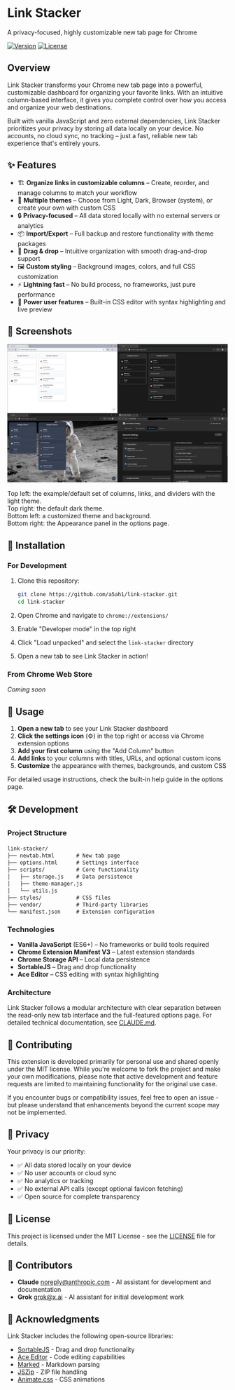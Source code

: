 # Link Stacker

A privacy-focused, highly customizable new tab page for Chrome

[![Version](https://img.shields.io/badge/version-0.2.2-blue.svg)](manifest.json)
[![License](https://img.shields.io/badge/license-MIT-green.svg)](LICENSE)

## Overview

Link Stacker transforms your Chrome new tab page into a powerful, customizable dashboard for organizing your favorite links. With an intuitive column-based interface, it gives you complete control over how you access and organize your web destinations.

Built with vanilla JavaScript and zero external dependencies, Link Stacker prioritizes your privacy by storing all data locally on your device. No accounts, no cloud sync, no tracking – just a fast, reliable new tab experience that's entirely yours.

## ✨ Features

- 🏗️ **Organize links in customizable columns** – Create, reorder, and manage columns to match your workflow
- 🎨 **Multiple themes** – Choose from Light, Dark, Browser (system), or create your own with custom CSS
- 🔒 **Privacy-focused** – All data stored locally with no external servers or analytics
- 📦 **Import/Export** – Full backup and restore functionality with theme packages
- 🎯 **Drag & drop** – Intuitive organization with smooth drag-and-drop support
- 🖼️ **Custom styling** – Background images, colors, and full CSS customization
- ⚡ **Lightning fast** – No build process, no frameworks, just pure performance
- 🔧 **Power user features** – Built-in CSS editor with syntax highlighting and live preview

## 📸 Screenshots

[![Link Stacker screenshots](screenshots/screenshots-github.jpeg)](screenshots/screenshots-github.jpeg)

Top left: the example/default set of columns, links, and dividers with the light theme.  
Top right: the default dark theme.  
Bottom left: a customized theme and background.  
Bottom right: the Appearance panel in the options page.

## 🚀 Installation

### For Development

1. Clone this repository:
   ```bash
   git clone https://github.com/a5ah1/link-stacker.git
   cd link-stacker
   ```

2. Open Chrome and navigate to `chrome://extensions/`

3. Enable "Developer mode" in the top right

4. Click "Load unpacked" and select the `link-stacker` directory

5. Open a new tab to see Link Stacker in action!

### From Chrome Web Store

*Coming soon*

## 📖 Usage

1. **Open a new tab** to see your Link Stacker dashboard
2. **Click the settings icon** (⚙️) in the top right or access via Chrome extension options
3. **Add your first column** using the "Add Column" button
4. **Add links** to your columns with titles, URLs, and optional custom icons
5. **Customize** the appearance with themes, backgrounds, and custom CSS

For detailed usage instructions, check the built-in help guide in the options page.

## 🛠️ Development

### Project Structure

```
link-stacker/
├── newtab.html       # New tab page
├── options.html      # Settings interface
├── scripts/          # Core functionality
│   ├── storage.js    # Data persistence
│   ├── theme-manager.js
│   └── utils.js
├── styles/           # CSS files
├── vendor/           # Third-party libraries
└── manifest.json     # Extension configuration
```

### Technologies

- **Vanilla JavaScript** (ES6+) – No frameworks or build tools required
- **Chrome Extension Manifest V3** – Latest extension standards
- **Chrome Storage API** – Local data persistence
- **SortableJS** – Drag and drop functionality
- **Ace Editor** – CSS editing with syntax highlighting

### Architecture

Link Stacker follows a modular architecture with clear separation between the read-only new tab interface and the full-featured options page. For detailed technical documentation, see [CLAUDE.md](CLAUDE.md).

## 🤝 Contributing

This extension is developed primarily for personal use and shared openly under the MIT license. While you're welcome to fork the project and make your own modifications, please note that active development and feature requests are limited to maintaining functionality for the original use case.

If you encounter bugs or compatibility issues, feel free to open an issue - but please understand that enhancements beyond the current scope may not be implemented.

## 🔐 Privacy

Your privacy is our priority:

- ✅ All data stored locally on your device
- ✅ No user accounts or cloud sync
- ✅ No analytics or tracking
- ✅ No external API calls (except optional favicon fetching)
- ✅ Open source for complete transparency

## 📄 License

This project is licensed under the MIT License - see the [LICENSE](LICENSE) file for details.

## 👥 Contributors

- **Claude** <noreply@anthropic.com> - AI assistant for development and documentation
- **Grok** <grok@x.ai> - AI assistant for initial development work

## 🙏 Acknowledgments

Link Stacker includes the following open-source libraries:

- [SortableJS](https://github.com/SortableJS/Sortable/) - Drag and drop functionality
- [Ace Editor](https://github.com/ajaxorg/ace) - Code editing capabilities
- [Marked](https://github.com/markedjs/marked/) - Markdown parsing
- [JSZip](https://github.com/Stuk/jszip) - ZIP file handling
- [Animate.css](https://github.com/animate-css/animate.css) - CSS animations
